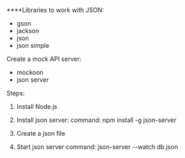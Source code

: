 ****Libraries to work with JSON:

- gson
- jackson
- json
- json simple

Create a mock API server:

- mockoon
- json server

Steps:
1) Install Node.js
2) Install json server:
command: npm install -g json-server

3) Create a json file
4) Start json server
command: json-server --watch db.json
   


